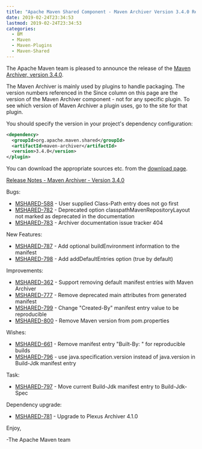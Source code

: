 ```yaml
---
title: "Apache Maven Shared Component - Maven Archiver Version 3.4.0 Released"
date: 2019-02-24T23:34:53
lastmod: 2019-02-24T23:34:53
categories:
  - BM
  - Maven
  - Maven-Plugins
  - Maven-Shared
---
```

The Apache Maven team is pleased to announce the release of the 
[Maven Archiver, version 3.4.0](https://maven.apache.org/shared/maven-archiver/).

The Maven Archiver is mainly used by plugins to handle packaging. The version
numbers referenced in the Since column on this page are the version of the
Maven Archiver component - not for any specific plugin. To see which version of
Maven Archiver a plugin uses, go to the site for that plugin.

You should specify the version in your project's dependency configuration:

```xml
<dependency>
  <groupId>org.apache.maven.shared</groupId>
  <artifactId>maven-archiver</artifactId>
  <version>3.4.0</version>
</plugin>
```

You can download the appropriate sources etc. from the [download page][download-page].
 
<!-- more -->

[Release Notes - Maven Archiver - Version 3.4.0][release-notes]

Bugs:

 * [MSHARED-588](https://issues.apache.org/jira/browse/MSHARED-588) - User supplied Class-Path entry does not go first
 * [MSHARED-782](https://issues.apache.org/jira/browse/MSHARED-782) - Deprecated option classpathMavenRepositoryLayout not marked as deprecated in the documentation
 * [MSHARED-783](https://issues.apache.org/jira/browse/MSHARED-783) - Archiver documentation issue tracker 404

New Features:

 * [MSHARED-787](https://issues.apache.org/jira/browse/MSHARED-787) - Add optional buildEnvironment information to the manifest
 * [MSHARED-798](https://issues.apache.org/jira/browse/MSHARED-798) - Add addDefaultEntries option (true by default)

Improvements:

 * [MSHARED-362](https://issues.apache.org/jira/browse/MSHARED-362) - Support removing default manifest entries with Maven Archiver
 * [MSHARED-777](https://issues.apache.org/jira/browse/MSHARED-777) - Remove deprecated main attributes from generated manifest
 * [MSHARED-799](https://issues.apache.org/jira/browse/MSHARED-799) - Change "Created-By" manifest entry value to be reproducible
 * [MSHARED-800](https://issues.apache.org/jira/browse/MSHARED-800) - Remove Maven version from pom.properties

Wishes:

 * [MSHARED-661](https://issues.apache.org/jira/browse/MSHARED-661) - Remove manifest entry "Built-By: <username>" for reproducible builds
 * [MSHARED-796](https://issues.apache.org/jira/browse/MSHARED-796) - use java.specification.version instead of java.version in Build-Jdk manifest entry

Task:

 * [MSHARED-797](https://issues.apache.org/jira/browse/MSHARED-797) - Move current Build-Jdk manifest entry to Build-Jdk-Spec

Dependency upgrade:

 * [MSHARED-781](https://issues.apache.org/jira/browse/MSHARED-781) - Upgrade to Plexus Archiver 4.1.0

 
Enjoy,

-The Apache Maven team

[download-page]: https://maven.apache.org/shared/maven-archiver/download.cgi
[release-notes]: https://issues.apache.org/jira/secure/ReleaseNote.jspa?projectId=12317922&version=12344607
